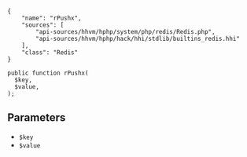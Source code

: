 ``` yamlmeta
{
    "name": "rPushx",
    "sources": [
        "api-sources/hhvm/hphp/system/php/redis/Redis.php",
        "api-sources/hhvm/hphp/hack/hhi/stdlib/builtins_redis.hhi"
    ],
    "class": "Redis"
}
```




``` Hack
public function rPushx(
  $key,
  $value,
);
```




## Parameters




+ ` $key `
+ ` $value `
<!-- HHAPIDOC -->
